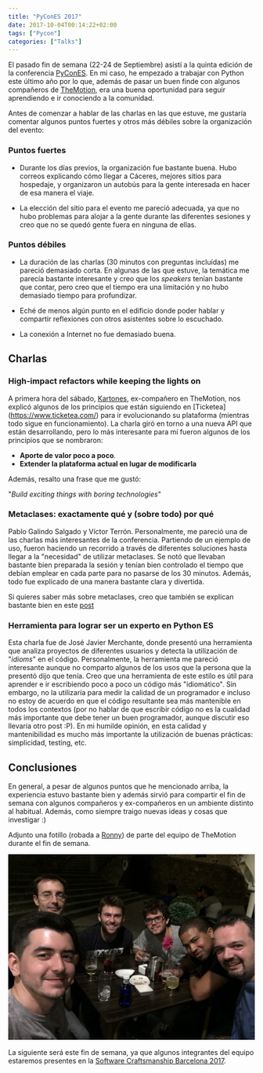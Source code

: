```yaml
---
title: "PyConES 2017"
date: 2017-10-04T00:14:22+02:00
tags: ["Pycon"]
categories: ["Talks"]
---
```


El pasado fin de semana (22-24 de Septiembre) asistí a la quinta edición de la conferencia
[PyConES](https://2017.es.pycon.org/es/). En mi caso, he empezado a trabajar con Python este último año por lo que, además
de pasar un buen finde con algunos compañeros de [TheMotion](https://www.themotion.com/), era
una buena oportunidad para seguir aprendiendo e ir conociendo a la comunidad.

Antes de comenzar a hablar de las charlas en las que estuve, me gustaría comentar algunos
puntos fuertes y otros más débiles sobre la organización del evento:

### Puntos fuertes

   * Durante los días previos, la organización fue bastante buena. Hubo correos explicando
   cómo llegar a Cáceres, mejores sitios para hospedaje, y organizaron un autobús para la
   gente interesada en hacer de esa manera el viaje.

   * La elección del sitio para el evento me pareció adecuada, ya que no hubo problemas para
   alojar a la gente durante las diferentes sesiones y creo que no se quedó gente fuera en ninguna de ellas.

### Puntos débiles

   * La duración de las charlas (30 minutos con preguntas incluídas) me pareció demasiado
   corta. En algunas de las que estuve, la temática me parecía bastante
   interesante y creo que los _speakers_ tenían bastante que contar, pero creo que el tiempo era
   una limitación y no hubo demasiado tiempo para profundizar.

   * Eché de menos algún punto en el edificio donde poder hablar y compartir reflexiones con
   otros asistentes sobre lo escuchado.

   * La conexión a Internet no fue demasiado buena.

## Charlas

### High-impact refactors while keeping the lights on

A primera hora del sábado, [Kartones](https://twitter.com/kartones), ex-compañero en TheMotion,
nos explicó algunos de los principios que están siguiendo en [Ticketea]
(https://www.ticketea.com/) para ir evolucionando su plataforma (mientras todo sigue en
funcionamiento). La charla giró en torno a una nueva API que están desarrollando,
pero lo más interesante para mí fueron algunos de los principios que se nombraron:

  * **Aporte de valor poco a poco**.
  * **Extender la plataforma actual en lugar de modificarla**

Además, resalto una frase que me gustó:

  "_Build exciting things with boring technologies_"

### Metaclases: exactamente qué y (sobre todo) por qué

Pablo Galindo Salgado y Víctor Terrón. Personalmente, me pareció una de las charlas
más interesantes de la conferencia. Partiendo de un ejemplo de uso, fueron haciendo un recorrido
a través de diferentes soluciones hasta llegar a la "necesidad" de utilizar metaclases. Se notó
que llevaban bastante bien preparada la sesión y tenían bien controlado el tiempo que debían
emplear en cada parte para no pasarse de los 30 minutos. Además, todo fue explicado de una
manera bastante clara y divertida.

Si quieres saber más sobre metaclases, creo que también se explican
bastante bien en este [post](https://blog.ionelmc.ro/2015/02/09/understanding-python-metaclasses/)

### Herramienta para lograr ser un experto en Python ES

Esta charla fue de José Javier Merchante, donde presentó una herramienta que analiza proyectos
de diferentes usuarios y detecta la utilización de "_idioms_" en el código. Personalmente, la
herramienta me pareció interesante aunque no comparto algunos de los usos que la persona que la
presentó dijo que tenía. Creo que una herramienta de este estilo es útil para aprender e ir
escribiendo poco a poco un código más "idiomático". Sin embargo, no la utilizaría para medir
la calidad de un programador e incluso no estoy de acuerdo en que el código resultante sea más
mantenible en todos los contextos (por no hablar de que escribir código no es la cualidad más
importante que debe tener un buen programador, aunque discutir eso llevaría otro post :P). En mi
humilde opinión, en esta calidad y mantenibilidad es mucho más importante la utilización de
buenas prácticas: simplicidad, testing, etc.


## Conclusiones

En general, a pesar de algunos puntos que he mencionado arriba, la experiencia estuvo bastante
bien y además sirvió para compartir el fin de semana con algunos compañeros y ex-compañeros en un
ambiente distinto al habitual. Además, como siempre traigo nuevas ideas y cosas que investigar :)

Adjunto una fotillo (robada a [Ronny](https://twitter.com/RonnyAncorini)) de parte del equipo de TheMotion durante el fin de semana.

<img class="special-img-class" src="/pycon/pycon.png" />

La siguiente será este fin de semana, ya que algunos integrantes del equipo estaremos presentes
en la [Software Craftsmanship Barcelona 2017](http://scbcn.github.io/).
